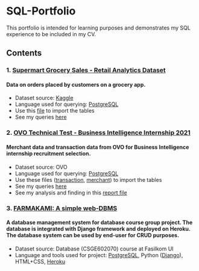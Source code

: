 # SQL-Portfolio
This portfolio is intended for learning purposes and demonstrates my SQL experience to be included in my CV.

## Contents
### 1. [Supermart Grocery Sales - Retail Analytics Dataset](./Supermart%20Grocery%20Sales%20-%20Retail%20Analytics%20Dataset/)
#### Data on orders placed by customers on a grocery app.
* Dataset source: [Kaggle](https://www.kaggle.com/datasets/mohamedharris/supermart-grocery-sales-retail-analytics-dataset)
* Language used for querying: [PostgreSQL](https://www.postgresql.org/)
* Use this [file](./Supermart%20Grocery%20Sales%20-%20Retail%20Analytics%20Dataset/supermart_sales_tables.sql) to import the tables
* See my queries [here](./Supermart%20Grocery%20Sales%20-%20Retail%20Analytics%20Dataset/query.sql)

### 2. [OVO Technical Test - Business Intelligence Internship 2021](./OVO%20Technical%20Test%20-%20Business%20Intelligence%20Internship%202021/)
#### Merchant data and transaction data from OVO for Business Intelligence internship recruitment selection.
* Dataset source: OVO
* Language used for querying: [PostgreSQL](https://www.postgresql.org/)
* Use these files ([transaction](./OVO%20Technical%20Test%20-%20Business%20Intelligence%20Internship%202021/ovo_transaction_tables.sql), [merchant](./OVO%20Technical%20Test%20-%20Business%20Intelligence%20Internship%202021/ovo_ref_merchant_tables.sql)) to import the tables
* See my queries [here](./OVO%20Technical%20Test%20-%20Business%20Intelligence%20Internship%202021/query.sql)
* See my analysis and finding in this [report file](./OVO%20Technical%20Test%20-%20Business%20Intelligence%20Internship%202021/OVO%20Technical%20Test%20Report%20by%20Iqrar%20Agalosi%20Nureyza.pdf)

### 3. [FARMAKAMI: A simple web-DBMS](./FARMAKAMI-TK-BASDAT-56/)
#### A database management system for database course group project. The database is integrated with Django framework and deployed on Heroku. The database system can be used by end-user for CRUD purposes.
* Dataset source: Database (CSGE602070) course at Fasilkom UI
* Language and tools used for project: [PostgreSQL](https://www.postgresql.org/), Python ([Django](https://www.djangoproject.com/)), HTML+CSS, [Heroku](https://www.heroku.com/)
